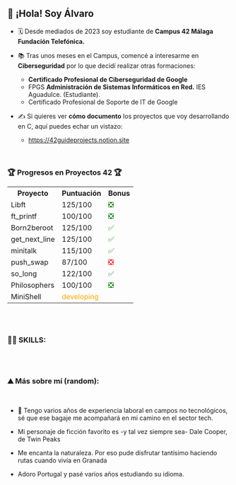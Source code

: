 
  ## 👋 ¡Hola! Soy Álvaro

- 🗓️ Desde mediados de 2023 soy estudiante de <b>Campus 42 Málaga Fundación Telefónica.</b>

- 📚 Tras unos meses en el Campus, comencé a interesarme en <b>Ciberseguridad</b> por lo que decidí realizar otras formaciones:
  - <b>Certificado Profesional de Ciberseguridad de Google</b> 
  - FPGS <b>Administración de Sistemas Informáticos en Red.</b> IES Aguadulce. (Estudiante).
  - Certificado Profesional de Soporte de IT de Google
  
- ✍️ Si quieres ver <b>cómo documento</b> los proyectos que voy desarrollando en C, aquí puedes echar un vistazo:
  - https://42guideprojects.notion.site

<br>

### 🏆 **Progresos en Proyectos 42** 🏆

<table>
  <tr>
    <th>Proyecto</th>
    <th>Puntuación</th>
    <th>Bonus</th>
  </tr>
  <tr>
    <td>Libft</td>
    <td>125/100</td>
    <td><span style="color:green;">❎</span></td>
  </tr>
  <tr>
    <td>ft_printf</td>
    <td>100/100</td>
    <td><span style="color:green;">❎</span></td>
  </tr>
  <tr>
    <td>Born2beroot</td>
    <td>125/100</td>
    <td><span style="color:green;">✅</span></td>
  </tr>
  <tr>
    <td>get_next_line</td>
    <td>125/100</td>
    <td><span style="color:green;">✅</span></td>
  </tr>
  <tr>
    <td>minitalk</td>
    <td>115/100</td>
    <td><span style="color:green;">✅</span></td>
  </tr>
  <tr>
    <td>push_swap</td>
    <td>87/100</td>
    <td><span style="color:red;">❎</span></td>
  </tr>
  <tr>
    <td>so_long</td>
    <td>122/100</td>
    <td><span style="color:green;">✅</span></td>
  </tr>
  <tr>
    <td>Philosophers</td>
    <td>100/100</td>
    <td><span style="color:green;">❎</span></td>
  </tr>
  <tr>
    <td>MiniShell</td>
    <td><span style="color:orange;">developing</span></td>
  </tr>

</table>

<br>
<br>

### 👨‍💻 SKILLS:

<br>
<br>

### ⛰ Más sobre mí (random):

<br>

- 👔 Tengo varios años de experiencia laboral en campos no tecnológicos, sé que ese bagaje me acompañará en mi camino en el sector tech.

- Mi personaje de ficción favorito es -y tal vez siempre sea- Dale Cooper, de Twin Peaks
    
- Me encanta la naturaleza. Por eso pude disfrutar tantísimo haciendo rutas cuando vivía en Granada

- Adoro Portugal y pasé varios años estudiando su idioma.


<!---
alvapari/alvapari is a ✨ special ✨ repository because its `README.md` (this file) appears on your GitHub profile.
You can click the Preview link to take a look at your changes.
--->
